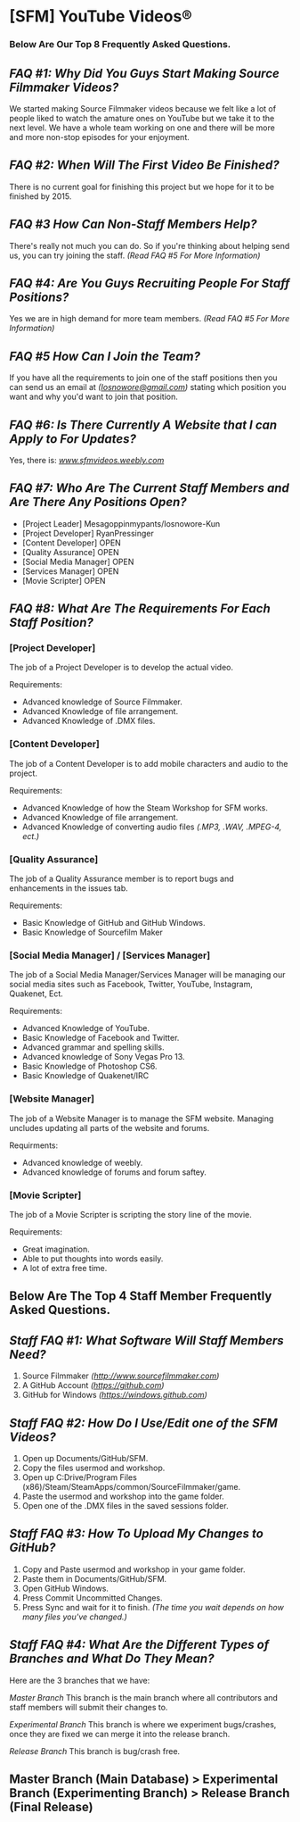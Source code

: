 ﻿**[SFM] YouTube Videos®**
====================
### Below Are Our Top 8 Frequently Asked Questions.

*FAQ #1: Why Did You Guys Start Making Source Filmmaker Videos?*
----------------------------------------------------------------
We started making Source Filmmaker videos because we felt like a lot of people liked to watch the amature ones on YouTube
but we take it to the next level. We have a whole team working on one and there will be more and more non-stop episodes
for your enjoyment.

*FAQ #2: When Will The First Video Be Finished?*
------------------------------------------------
There is no current goal for finishing this project but we hope for it
to be finished by 2015.

*FAQ #3 How Can Non-Staff Members Help?*
--------------------------------------
There's really not much you can do. So if you're thinking about helping send us, you can try joining
the staff. *(Read FAQ #5 For More Information)*

*FAQ #4: Are You Guys Recruiting People For Staff Positions?*
-------------------------------------------------------------
Yes we are in high demand for more team members. *(Read FAQ #5 For More Information)*

*FAQ #5 How Can I Join the Team?*
---------------------------------
If you have all the requirements to join one of the staff positions then you can send us an email
at *(Iosnowore@gmail.com)* stating which position you want and why you'd want to join that position.

*FAQ #6: Is There Currently A Website that I can Apply to For Updates?*
-----------------------------------------------------------------------
Yes, there is: *www.sfmvideos.weebly.com*

*FAQ #7: Who Are The Current Staff Members and Are There Any Positions Open?*
-----------------------------------------------------------------------------
- [Project Leader] Mesagoppinmypants/Iosnowore-Kun
- [Project Developer] RyanPressinger
- [Content Developer] OPEN
- [Quality Assurance] OPEN
- [Social Media Manager] OPEN
- [Services Manager] OPEN
- [Movie Scripter] OPEN

*FAQ #8: What Are The Requirements For Each Staff Position?*
------------------------------------------------------------
### [Project Developer]
The job of a Project Developer is to develop the actual video.

Requirements:
- Advanced knowledge of Source Filmmaker.
- Advanced Knowledge of file arrangement.
- Advanced Knowledge of .DMX files.

### [Content Developer]
The job of a Content Developer is to add mobile characters and audio to the project.

Requirements:
- Advanced Knowledge of how the Steam Workshop for SFM works.
- Advanced Knowledge of file arrangement.
- Advanced Knowledge of converting audio files *(.MP3, .WAV, .MPEG-4, ect.)*

### [Quality Assurance]
The job of a Quality Assurance member is to report bugs and enhancements in the issues tab.

Requirements:
- Basic Knowledge of GitHub and GitHub Windows.
- Basic Knowledge of Sourcefilm Maker

### [Social Media Manager] / [Services Manager]
The job of a Social Media Manager/Services Manager will be managing our social media sites such as Facebook,
Twitter, YouTube, Instagram, Quakenet, Ect.

Requirements:
- Advanced Knowledge of YouTube.
- Basic Knowledge of Facebook and Twitter.
- Advanced grammar and spelling skills.
- Advanced knowledge of Sony Vegas Pro 13.
- Basic Knowledge of Photoshop CS6.
- Basic Knowledge of Quakenet/IRC

### [Website Manager]
The job of a Website Manager is to manage the SFM website. Managing uncludes updating all parts of the website and forums.

Requirments:
- Advanced knowledge of weebly.
- Advanced knowledge of forums and forum saftey.

### [Movie Scripter]
The job of a Movie Scripter is scripting the story line of the movie.

Requirements:
- Great imagination.
- Able to put thoughts into words easily.
- A lot of extra free time.

**Below Are The Top 4 Staff Member Frequently Asked Questions.**
-----------------------------------------------------------
*Staff FAQ #1: What Software Will Staff Members Need?*
------------------------------------------------------
1. Source Filmmaker *(http://www.sourcefilmmaker.com)*
3. A GitHub Account *(https://github.com)*
2. GitHub for Windows *(https://windows.github.com)*

*Staff FAQ #2: How Do I Use/Edit one of the SFM Videos?*
--------------------------------------------------------
1. Open up Documents/GitHub/SFM.
2. Copy the files usermod and workshop.
3. Open up C:Drive/Program Files (x86)/Steam/SteamApps/common/SourceFilmmaker/game.
4. Paste the usermod and workshop into the game folder.
5. Open one of the .DMX files in the saved sessions folder.

*Staff FAQ #3: How To Upload My Changes to GitHub?*
---------------------------------------------------
1. Copy and Paste usermod and workshop in your game folder.
2. Paste them in Documents/GitHub/SFM.
3. Open GitHub Windows.
4. Press Commit Uncommitted Changes.
5. Press Sync and wait for it to finish. *(The time you wait depends on how many files you've changed.)*

*Staff FAQ #4: What Are the Different Types of Branches and What Do They Mean?*
-------------------------------------------------------------------------------
Here are the 3 branches that we have:

*Master Branch* This branch is the main branch where all contributors and staff members will submit their
changes to.

*Experimental Branch* This branch is where we experiment bugs/crashes, once they are fixed we can merge it
into the release branch.

*Release Branch* This branch is bug/crash free.

Master Branch (Main Database) > Experimental Branch (Experimenting Branch) > Release Branch (Final Release)
-----------------------------------------------------------------------------------------------------------
